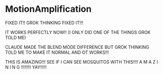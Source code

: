 # MotionAmplification


FIXED IT!! 
GROK THINKING FIXED IT!!! 

IT WORKS PERFECTLY NOW!!
(I ONLY DID ONE OF THE THINGS GROK TOLD ME)

CLAUDE MADE THE BLEND MODE DIFFERENCE BUT GROK THINKING TOLD ME TO MAKE IT NORMAL AND OT WORKS!!! 

THIS IS AMAZING!!! 
SEE IF I CAN SEE MOSQUITOS WITH THIS!!!!
A M A Z I N I N G !!!!!!!!
YAY!!!!!
